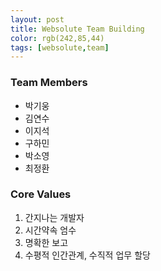 ```yaml
---
layout: post
title: Websolute Team Building
color: rgb(242,85,44)
tags: [websolute,team]
---
```


### Team Members
- 박기웅
- 김연수
- 이지석
- 구하민
- 박소영
- 최정환

### Core Values
1. 간지나는 개발자
2. 시간약속 엄수
3. 명확한 보고
4. 수평적 인간관계, 수직적 업무 할당
